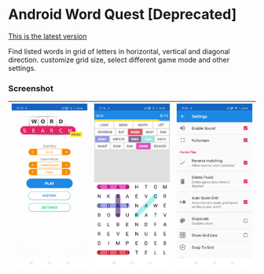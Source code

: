 # Android Word Quest [Deprecated]

[This is the latest version](https://github.com/abdularis/Android-Word-Quest)

Find listed words in grid of letters in horizontal, vertical and diagonal direction. customize grid size, select different game mode and other settings.

### Screenshot
|![Screenshot 1](sc/sc_1.jpg)|![Screenshot 2](sc/sc_2.jpg)|![Screenshot 3](sc/sc_3.jpg)|
|-|-|-|
